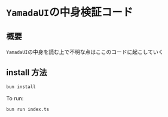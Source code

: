 # `YamadaUI`の中身検証コード

## 概要

`YamadaUI`の中身を読む上で不明な点はここのコードに起こしていく

## install 方法

```bash
bun install
```

To run:

```bash
bun run index.ts
```
